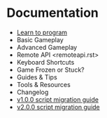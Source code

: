 # Documentation

- [Learn to program](learn)
- Basic Gameplay <basicgameplay>
- Advanced Gameplay <advancedgameplay>
- Remote API <remoteapi.rst>
- Keyboard Shortcuts <shortcuts>
- Game Frozen or Stuck? <gamefrozen>
- Guides & Tips <guidesandtips>
- Tools & Resources <toolsandresources>
- Changelog <changelog>
- [v1.0.0 script migration guide](v1migration)
- [v2.0.0 script migration guide](v2migration)
